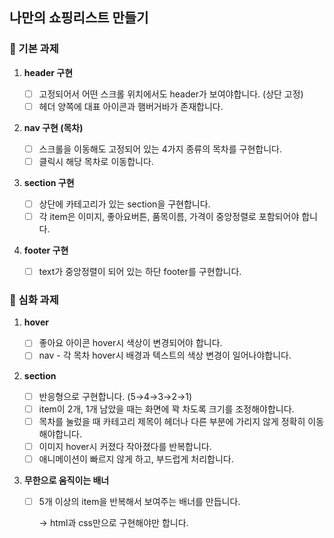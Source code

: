 ## 나만의 쇼핑리스트 만들기

### 🧩 기본 과제

1. **header 구현**

   - [ ] 고정되어서 어떤 스크롤 위치에서도 header가 보여야합니다. (상단 고정)
   - [ ] 헤더 양쪽에 대표 아이콘과 햄버거바가 존재합니다.

2. **nav 구현 (목차)**
   - [ ] 스크롤을 이동해도 고정되어 있는 4가지 종류의 목차를 구현합니다.
   - [ ] 클릭시 해당 목차로 이동합니다.
3. **section 구현**
   - [ ] 상단에 카테고리가 있는 section을 구현합니다.
   - [ ] 각 item은 이미지, 좋아요버튼, 품목이름, 가격이 중앙정렬로 포함되어야 합니다.
4. **footer 구현**
   - [ ] text가 중앙정렬이 되어 있는 하단 footer를 구현합니다.

### 🌠 심화 과제

1. **hover**
   - [ ] 좋아요 아이콘 hover시 색상이 변경되어야 합니다.
   - [ ] nav - 각 목차 hover시 배경과 텍스트의 색상 변경이 일어나야합니다.
2. **section**
   - [ ] 반응형으로 구현합니다. (5→4→3→2→1)
   - [ ] item이 2개, 1개 남았을 때는 화면에 꽉 차도록 크기를 조정해야합니다.
   - [ ] 목차를 눌렀을 때 카테고리 제목이 헤더나 다른 부분에 가리지 않게 정확히 이동해야합니다.
   - [ ] 이미지 hover시 커졌다 작아졌다를 반복합니다.
   - [ ] 애니메이션이 빠르지 않게 하고, 부드럽게 처리합니다.
3. **무한으로 움직이는 배너**

   - [ ] 5개 이상의 item을 반복해서 보여주는 배너를 만듭니다.

     → html과 css만으로 구현해야만 합니다.
